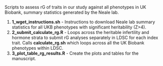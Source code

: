 Scripts to assess rG of traits in our study against all phenotypes in UK Biobank, summary statistics generated by the Neale lab. 

1. **1_wget_instructions.sh** - Instructions to download Neale lab summary statistics for all UKB phenotypes with significant heritability (Z>4).
2. **2_submit_calculate_rg.R** - Loops across the heritable infertility and hormone strata to submit rG analyses separately in LDSC for each index trait. Calls **calculate_rg.sh** which loops across all the UK Biobank phenotypes within LDSC.
3. **3_plot_table_rg_results.R** - Create the plots and tables for the manuscript.
